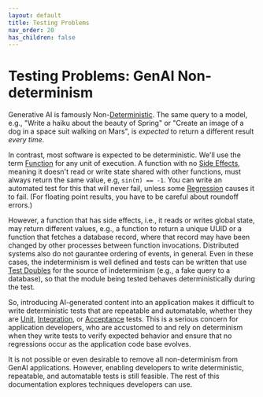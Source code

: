 ```yaml
---
layout: default
title: Testing Problems
nav_order: 20
has_children: false
---
```


# Testing Problems: GenAI Non-determinism 

Generative AI is famously Non-[Deterministic]({{site.baseurl}}/glossary/#deterministic). The same query to a model, e.g., "Write a haiku about the beauty of Spring" or "Create an image of a dog in a space suit walking on Mars", is _expected_ to return a different result _every time_.

In contrast, most software is expected to be deterministic. We'll use the term [Function]({{site.baseurl}}/glossary/#function) for any unit of execution. A function with no [Side Effects]({{site.baseurl}}/glossary/#side-effect), meaning it doesn't read or write state shared with other functions, must always return the same value, e.g, `sin(π) == -1`. You can write an automated test for this that will never fail, unless some [Regression]({{site.baseurl}}/glossary/#regression) causes it to fail. (For floating point results, you have to be careful about roundoff errors.)

However, a function that has side effects, i.e., it reads or writes global state, may return different values, e.g., a function to return a unique UUID or a function that fetches a database record, where that record may have been changed by other processes between function invocations. Distributed systems also do not gaurantee ordering of events, in general. Even in these cases, the indeterminism is well defined and tests can be written that use [Test Doubles]({{site.baseurl}}/glossary/#test-double) for the source of indeterminism (e.g., a fake query to a database), so that the module being tested behaves deterministically during the test.

So, introducing AI-generated content into an application makes it difficult to write deterministic tests that are repeatable and automatable, whether they are [Unit]({{site.baseurl}}/glossary/#unit-test), [Integration]({{site.baseurl}}/glossary/#integration-test), or [Acceptance]({{site.baseurl}}/glossary/#acceptance-test) tests. This is a serious concern for application developers, who are accustomed to and rely on determinism when they write tests to verify expected behavior and ensure that no regressions occur as the application code base evolves.

It is not possible or even desirable to remove all non-determinism from GenAI applications. However, enabling developers to write deterministic, repeatable, and automatable tests is still feasible. The rest of this documentation explores techniques developers can use.
